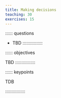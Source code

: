 ```yaml
---
title: Making decisions
teaching: 30
exercises: 15
---
```


:::::: questions

* TBD
::::::::::::::::


:::::: objectives

TBD
::::::::::::::::



:::::: keypoints

TDB

::::::::::::::::

